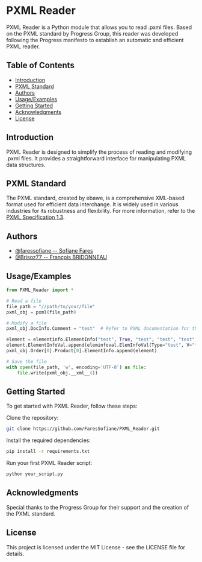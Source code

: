 # PXML Reader

PXML Reader is a Python module that allows you to read .pxml files. Based on the PXML standard by Progress Group, this reader was developed following the Progress manifesto to establish an automatic and efficient PXML reader.

## Table of Contents

- [Introduction](#introduction)
- [PXML Standard](#pxml-standard)
- [Authors](#authors)
- [Usage/Examples](#usageexamples)
- [Getting Started](#getting-started)
- [Acknowledgments](#acknowledgments)
- [License](#license)

## Introduction

PXML Reader is designed to simplify the process of reading and modifying .pxml files. It provides a straightforward interface for manipulating PXML data structures.

## PXML Standard

The PXML standard, created by ebawe, is a comprehensive XML-based format used for efficient data interchange. It is widely used in various industries for its robustness and flexibility. For more information, refer to the [PXML Specification 1.3](https://www.pxml.eu/PXML-Specification-1.3-EN.pdf).

## Authors

- [@faressofiane -- Sofiane Fares](https://github.com/FaresSofiane)
- [@Brisoz77 -- François BRIDONNEAU](https://github.com/Bridoz77)

## Usage/Examples

```python
from PXML_Reader import *

# Read a file
file_path = "//path/to/your/file"
pxml_obj = pxml(file_path)

# Modify a file
pxml_obj.DocInfo.Comment = "test"  # Refer to PXML documentation for the correct value position

element = elementinfo.ElementInfo("test", True, "test", "test", "test", "test", 1, 1.0, 1.0, "test", "test", [])
element.ElementInfoVal.append(eleminfoval.ElemInfoVal(Type="test", V="test"))
pxml_obj.Order[0].Product[0].ElementInfo.append(element)

# Save the file
with open(file_path, 'w', encoding='UTF-8') as file:
    file.write(pxml_obj.__xml__())
```

## Getting Started

To get started with PXML Reader, follow these steps:

Clone the repository:
``` sh
git clone https://github.com/FaresSofiane/PXML_Reader.git
```
Install the required dependencies:
```sh
pip install -r requirements.txt
```
Run your first PXML Reader script:
```sh
python your_script.py
```

## Acknowledgments

Special thanks to the Progress Group for their support and the creation of the PXML standard.

## License

This project is licensed under the MIT License - see the LICENSE file for details.


